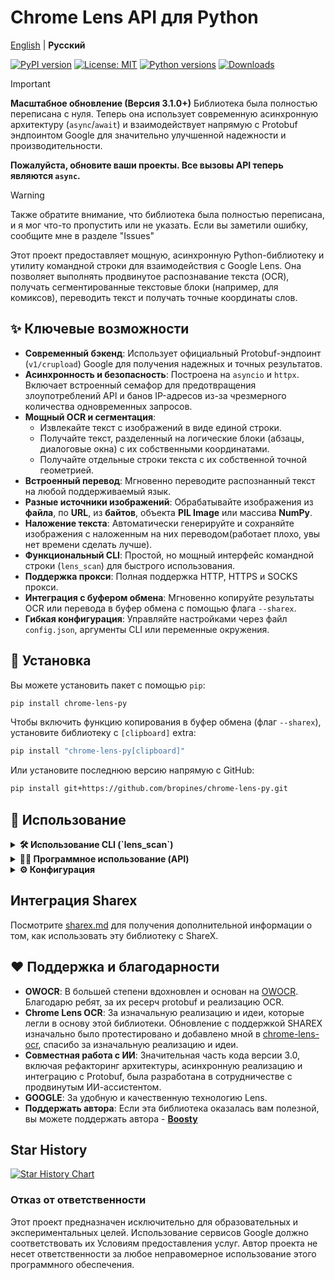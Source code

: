# Chrome Lens API для Python

[English](/README.md) | **Русский**

[![PyPI version](https://badge.fury.io/py/chrome-lens-py.svg)](https://badge.fury.io/py/chrome-lens-py)
[![License: MIT](https://img.shields.io/badge/License-MIT-yellow.svg)](https://opensource.org/licenses/MIT)
[![Python versions](https://img.shields.io/pypi/pyversions/chrome-lens-py.svg)](https://pypi.org/project/chrome-lens-py)
[![Downloads](https://static.pepy.tech/badge/chrome-lens-py)](https://pepy.tech/project/chrome-lens-py)

> [!IMPORTANT]
> **Масштабное обновление (Версия 3.1.0+)**
> Библиотека была полностью переписана с нуля. Теперь она использует современную асинхронную архитектуру (`async`/`await`) и взаимодействует напрямую с Protobuf эндпоинтом Google для значительно улучшенной надежности и производительности.
>
> **Пожалуйста, обновите ваши проекты. Все вызовы API теперь являются `async`.**

> [!Warning]
> Также обратите внимание, что библиотека была полностью переписана, и я мог что-то пропустить или не указать. Если вы заметили ошибку, сообщите мне в разделе "Issues"

Этот проект предоставляет мощную, асинхронную Python-библиотеку и утилиту командной строки для взаимодействия с Google Lens. Она позволяет выполнять продвинутое распознавание текста (OCR), получать сегментированные текстовые блоки (например, для комиксов), переводить текст и получать точные координаты слов.

## ✨ Ключевые возможности

-   **Современный бэкенд**: Использует официальный Protobuf-эндпоинт (`v1/crupload`) Google для получения надежных и точных результатов.
-   **Асинхронность и безопасность**: Построена на `asyncio` и `httpx`. Включает встроенный семафор для предотвращения злоупотреблений API и банов IP-адресов из-за чрезмерного количества одновременных запросов.
-   **Мощный OCR и сегментация**:
    -   Извлекайте текст с изображений в виде единой строки.
    -   Получайте текст, разделенный на логические блоки (абзацы, диалоговые окна) с их собственными координатами.
    -   Получайте отдельные строки текста с их собственной точной геометрией.
-   **Встроенный перевод**: Мгновенно переводите распознанный текст на любой поддерживаемый язык.
-   **Разные источники изображений**: Обрабатывайте изображения из **файла**, по **URL**, из **байтов**, объекта **PIL Image** или массива **NumPy**.
-   **Наложение текста**: Автоматически генерируйте и сохраняйте изображения с наложенным на них переводом(работает плохо, увы нет времени сделать лучше).
-   **Функциональный CLI**: Простой, но мощный интерфейс командной строки (`lens_scan`) для быстрого использования.
-   **Поддержка прокси**: Полная поддержка HTTP, HTTPS и SOCKS прокси.
-   **Интеграция с буфером обмена**: Мгновенно копируйте результаты OCR или перевода в буфер обмена с помощью флага `--sharex`.
-   **Гибкая конфигурация**: Управляйте настройками через файл `config.json`, аргументы CLI или переменные окружения.

## 🚀 Установка

Вы можете установить пакет с помощью `pip`:

```bash
pip install chrome-lens-py
```

Чтобы включить функцию копирования в буфер обмена (флаг `--sharex`), установите библиотеку с `[clipboard]` extra:

```bash
pip install "chrome-lens-py[clipboard]"
```

Или установите последнюю версию напрямую с GitHub:
```bash
pip install git+https://github.com/bropines/chrome-lens-py.git
```
## 🚀 Использование


<details>
  <summary><b>🛠️ Использование CLI (`lens_scan`)</b></summary>

  Утилита командной строки предоставляет быстрый доступ к возможностям библиотеки прямо из вашего терминала.

  ```bash
  lens_scan <источник_изображения> [язык_ocr] [опции]
  ```

  -   **`<источник_изображения>`**: Путь к локальному файлу или URL-адрес изображения.
  -   **`[язык_ocr]`** (опционально): Код языка в формате BCP 47 для OCR (например, 'en', 'ja'). Если не указан, API попытается определить язык автоматически.

  #### **Опции**

| Флаг | Алиас | Описание |
| :--- | :--- | :--- |
| `--translate <язык>` | `-t` | **Перевести** распознанный текст на целевой язык (например, `en`, `ru`). |
| `--translate-from <язык>` | | Указать исходный язык для перевода (иначе определяется автоматически). |
| `--translate-out <путь>` | `-to` | **Сохранить** изображение с наложенным переводом по указанному пути. |
| `--output-blocks` | `-b` | **Вывести текст OCR в виде сегментированных блоков** (полезно для комиксов). Несовместимо с `--get-coords` и `--output-lines`.|
| `--output-lines` | `-ol` | **Вывести текст OCR в виде отдельных строк** с их геометрией. Несовместимо с `--output-blocks` и `--get-coords`.|
| `--get-coords` | | Вывести распознанные слова и их координаты в формате JSON. Несовместимо с `--output-blocks` и `--output-lines`.|
| `--sharex` | `-sx` | **Скопировать** результат в буфер обмена (перевод или OCR). |
| `--ocr-single-line` | | Объединить весь распознанный текст в одну строку, удалив переносы. |
| `--config-file <путь>`| | Путь к кастомному файлу конфигурации в формате JSON. |
| `--update-config` | | Обновить файл конфигурации по умолчанию настройками из текущей команды. |
| `--font <путь>` | | Путь к файлу шрифта `.ttf` для наложения текста. |
| `--font-size <размер>` | | Размер шрифта для наложения (по умолчанию: 20). |
| `--proxy <url>` | | URL прокси-сервера (например, `socks5://127.0.0.1:9050`). |
| `--logging-level <ур>`| `-l` | Установить уровень логирования (`DEBUG`, `INFO`, `WARNING`, `ERROR`). |
| `--help` | `-h` | Показать это справочное сообщение. |

  #### **Примеры**

  **1. Базовое распознавание (OCR) и перевод**
  
  Автоматически определяет язык на изображении и переводит его на английский. Это самый распространенный сценарий использования.
  ```bash
  lens_scan "путь/к/вашему/изображению.png" -t en
  ```

  ---
  
  **2. Получение сегментированных текстовых блоков (для комиксов/манги)**

  Идеально подходит для изображений с несколькими отдельными текстовыми блоками. Эта команда выводит каждый распознанный блок текста по отдельности, что отлично подходит для перевода комиксов или сложных документов.
  ```bash
  lens_scan "путь/к/манге.jpg" ja -b
  ```
  - `-b` — это короткий псевдоним для `--output-blocks`.

  ---
  
  **3. Получение отдельных строк текста**
  
  Выводит каждую распознанную строку текста вместе с ее геометрией.
  ```bash
  lens_scan "путь/к/документу.png" --output-lines
  ```
  - `-ol` — это короткий псевдоним для `--output-lines`.
  
  ---

  **4. Получение координат всех отдельных слов**
  
  Выводит подробный массив JSON, содержащий каждое распознанное слово и его точные геометрические данные (центр, размер, угол). Полезно для программного анализа или создания собственных наложений.
  ```bash
  lens_scan "путь/к/схеме.png" --get-coords
  ```
  
  ---

  **5. Перевести, сохранить с наложением и скопировать в буфер обмена**
  
  Пример для продвинутых пользователей. Эта команда выполнит несколько действий:
  1. Распознает текст на японском изображении.
  2. Переведет его на русский.
  3. Сохранит новое изображение `перевод_манги.png` с наложенным на него русским текстом.
  4. Скопирует итоговый перевод в буфер обмена.
  ```bash
  lens_scan "путь/к/манге.jpg" ja -t ru -to "перевод_манги.png" -sx
  ```

  ---

  **6. Обработать изображение по URL и получить текст в одну строку**

  Загружает изображение напрямую по URL-адресу и объединяет весь распознанный текст в одну непрерывную строку, удаляя все переносы.
  ```bash
  lens_scan "https://i.imgur.com/VPd1y6b.png" en --ocr-single-line
  ```

  ---

  **7. Использовать SOCKS5 прокси**
  
  Все запросы к API Google будут направляться через указанный прокси-сервер, что полезно для обеспечения конфиденциальности или обхода региональных ограничений.
  ```bash
  lens_scan "image.png" --proxy "socks5://127.0.0.1:9050"
  ```


</details>

<details>
  <summary><b>👨‍💻 Программное использование (API)</b></summary>
  
  > [!IMPORTANT]
  > `LensAPI` полностью **асинхронный**. Все методы для получения данных должны вызываться с помощью `await` из `async` функции.

  #### **Базовый пример (Полный текст)**
  
  ```python
  import asyncio
  from chrome_lens_py import LensAPI

  async def main():
      # Инициализируем API. Здесь можно передать прокси, регион и т.д.
      # По умолчанию API ключ не требуется.
      api = LensAPI()

      image_source = "путь/к/вашему/изображению.png" # Или URL, PIL Image, NumPy array

      try:
          # Обрабатываем изображение и получаем текст единой строкой
          result = await api.process_image(
              image_path=image_source,
              ocr_language="ja",
              target_translation_language="en"
          )

          print("--- Распознанный текст (OCR) ---")
          print(result.get("ocr_text"))

          print("\n--- Переведенный текст ---")
          print(result.get("translated_text"))
          
      except Exception as e:
          print(f"Произошла ошибка: {e}")

  if __name__ == "__main__":
      asyncio.run(main())
  ```

  #### **Работа с разными источниками изображений**

  Метод `process_image` легко обрабатывает различные типы входных данных.

  ```python
  from PIL import Image
  import numpy as np

  # ... внутри async функции ...
  
  # Из URL
  result_url = await api.process_image("https://i.imgur.com/VPd1y6b.png")

  # Из объекта PIL Image
  with Image.open("путь/к/изображению.png") as img:
      result_pil = await api.process_image(img)

  # Из массива NumPy (например, загруженного через OpenCV)
  with Image.open("путь/к/изображению.png") as img:
      numpy_array = np.array(img)
      result_numpy = await api.process_image(numpy_array)
  ```
  
  #### **Получение сегментированных текстовых блоков**

  Чтобы получить текст, разделенный на логические блоки (например, диалоговые окна в комиксе), используйте параметр `output_format='blocks'`.

  ```python
  import asyncio
  from chrome_lens_py import LensAPI

  async def process_comics():
      api = LensAPI()
      image_source = "путь/к/манге.jpg"
      
      result = await api.process_image(
          image_path=image_source,
          output_format='blocks' # Получить сегментированные блоки вместо одной строки
      )

      # Результат теперь содержит ключ 'text_blocks'
      text_blocks = result.get("text_blocks", [])
      print(f"Найдено {len(text_blocks)} текстовых блоков.")

      for i, block in enumerate(text_blocks):
          print(f"\n--- Блок #{i+1} ---")
          print(block['text'])
          # block также содержит ключи 'lines' и 'geometry'
  
  asyncio.run(process_comics())
  ```

  #### **Получение отдельных строк и их геометрии**

  Чтобы получить каждую распознанную строку текста как отдельный элемент, используйте параметр `output_format='lines'`.

  ```python
  import asyncio
  from chrome_lens_py import LensAPI

  async def process_document_lines():
      api = LensAPI()
      image_source = "путь/к/документу.png"
      
      result = await api.process_image(
          image_path=image_source,
          output_format='lines' # Получить отдельные строки с их геометрией
      )

      # Результат теперь содержит ключ 'line_blocks'
      line_blocks = result.get("line_blocks", [])
      print(f"Найдено {len(line_blocks)} строк.")

      for i, line in enumerate(line_blocks):
          print(f"\n--- Строка #{i+1} ---")
          print(f"Текст: {line['text']}")
          print(f"Геометрия: {line['geometry']}")
  
  asyncio.run(process_document_lines())
  ```
#### **Получение полностью детализированных структур текста**

Чтобы получить полную, вложенную структуру из абзацев, строк и слов с геометрией на каждом уровне, используйте `output_format='detailed'`.

```python
import asyncio
from chrome_lens_py import LensAPI

async def process_with_details():
    api = LensAPI()
    image_source = "путь/к/документу.png"
    
    result = await api.process_image(
        image_path=image_source,
        output_format='detailed' # Получить полностью вложенную структуру
    )

    # Результат теперь содержит ключ 'detailed_blocks'
    detailed_blocks = result.get("detailed_blocks", [])
    print(f"Найдено {len(detailed_blocks)} детализированных блоков.")

    for i, block in enumerate(detailed_blocks):
        print(f"\n--- Блок #{i+1} ---")
        print(f"  Геометрия: {block['geometry']}")
        for j, line in enumerate(block['lines']):
            print(f"    --- Строка #{j+1}: '{line['text']}' ---")
            for k, word in enumerate(line['words']):
                 print(f"      - Слово: '{word['text']}', Геометрия: {word['geometry']}")

asyncio.run(process_with_details())
```


  #### **Конструктор `LensAPI`**

  ```python
  api = LensAPI(
      api_key: str = "ВАШ_API_КЛЮЧ_ИЛИ_КЛЮЧ_ПО_УМОЛЧАНИЮ",
      client_region: Optional[str] = None,
      client_time_zone: Optional[str] = None,
      proxy: Optional[str] = None,
      timeout: int = 60,
      font_path: Optional[str] = None,
      font_size: Optional[int] = None,
      max_concurrent: int = 5
  )
  ```

  #### **Метод `process_image`**
  
  ```python
  result: dict = await api.process_image(
      image_path: Any,
      ocr_language: Optional[str] = None,
      target_translation_language: Optional[str] = None,
      source_translation_language: Optional[str] = None,
      output_overlay_path: Optional[str] = None,
      ocr_preserve_line_breaks: bool = True,
      output_format: Literal['full_text', 'blocks', 'lines', 'detailed'] = 'full_text''
  )
  ```
  -   **`output_format`**: Управляет структурой OCR-вывода. `'full_text'` (по умолчанию) возвращает одну строку в `ocr_text`. `'blocks'` возвращает список в `text_blocks`. `'lines'` возвращает список в `line_blocks`. `'detailed'` возвращает полностью вложенную структуру в `detailed_blocks`.`
  -   **`ocr_preserve_line_breaks`**: Если `False` и `output_format` равен `'full_text'`, объединяет весь текст OCR в одну строку.

  **Возвращаемый словарь `result` содержит:**
  - `ocr_text` (Optional[str]): Полный распознанный текст (если `output_format='full_text'`).
  - `text_blocks` (Optional[List[dict]]): Список сегментированных текстовых блоков (если `output_format='blocks'`). Каждый блок — это словарь с ключами `text`, `lines` и `geometry`.
  - `line_blocks` (Optional[List[dict]]): Список отдельных текстовых строк (если `output_format='lines'`). Каждый блок — это словарь с ключами `text` и `geometry`.
  - `translated_text` (Optional[str]): Переведенный текст, если был запрошен.
  - `word_data` (List[dict]): Список словарей для каждого распознанного слова с его геометрией.
  - `detailed_blocks` (Optional[List[dict]]): Список полностью структурированных текстовых блоков (если `output_format='detailed'`). Каждый блок содержит строки, которые, в свою очередь, содержат слова, с геометрией на каждом уровне.
  - `raw_response_objects`: "Сырой" Protobuf-объект ответа для дальнейшего анализа.

</details>

<details>
  <summary><b>⚙️ Конфигурация</b></summary>
  
  Настройки загружаются со следующим приоритетом: **Аргументы CLI > Файл `config.json` > Значения по умолчанию**.
  
  #### **`config.json`**
  
  Файл `config.json` можно разместить в директории конфигурации по умолчанию вашей ОС для установки постоянных опций.
  -   **Linux**: `~/.config/chrome-lens-py/config.json`
  -   **macOS**: `~/Library/Application Support/chrome-lens-py/config.json`
  -   **Windows**: `C:\Users\<user>\.config\chrome-lens-py\config.json`

  ##### **Пример `config.json`**
  ```json
  {
    "api_key": "ОПЦИОНАЛЬНО! Если вы не знаете что это, то не советую его здесь указывать",
    "proxy": "socks5://127.0.0.1:9050",
    "client_region": "DE",
    "client_time_zone": "Europe/Berlin",
    "timeout": 90,
    "font_path": "/usr/share/fonts/truetype/dejavu/DejaVuSans.ttf",
    "ocr_preserve_line_breaks": true
  }
  ```

</details>

## Интеграция Sharex
Посмотрите [sharex.md](docs/sharex.md) для получения дополнительной информации о том, как использовать эту библиотеку с ShareX.

## ❤️ Поддержка и благодарности

-   **OWOCR**: В большей степени вдохновлен и основан на [OWOCR](https://github.com/AuroraWright/owocr). Благодарю ребят, за их ресерч protobuf и реализацию OCR.
-   **Chrome Lens OCR**: За изначальную реализацию и идеи, которые легли в основу этой библиотеки. Обновление с поддержкой SHAREX изначально было протестировано и добавлено мной в [chrome-lens-ocr](https://github.com/dimdenGD/chrome-lens-ocr), спасибо за изначальную реализацию и идеи.
-   **Совместная работа с ИИ**: Значительная часть кода версии 3.0, включая рефакторинг архитектуры, асинхронную реализацию и интеграцию с Protobuf, была разработана в сотрудничестве с продвинутым ИИ-ассистентом.
-   **GOOGLE**: За удобную и качественную технологию Lens.
-   **Поддержать автора**: Если эта библиотека оказалась вам полезной, вы можете поддержать автора - **[Boosty](https://boosty.to/pinus)**

## Star History

[![Star History Chart](https://api.star-history.com/svg?repos=bropines/chrome-lens-py&type=Date)](https://www.star-history.com/#bropines/chrome-lens-py&Date)

### Отказ от ответственности

Этот проект предназначен исключительно для образовательных и экспериментальных целей. Использование сервисов Google должно соответствовать их Условиям предоставления услуг. Автор проекта не несет ответственности за любое неправомерное использование этого программного обеспечения.
